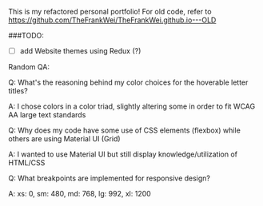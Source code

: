 This is my refactored personal portfolio! 
For old code, refer to https://github.com/TheFrankWei/TheFrankWei.github.io---OLD 

###TODO:
- [ ] add Website themes using Redux (?)

Random QA:

Q: What's the reasoning behind my color choices for the hoverable letter titles?

A: I chose colors in a color triad, slightly altering some in order to fit WCAG AA large text standards


Q: Why does my code have some use of CSS elements (flexbox) while others are using Material UI (Grid)

A: I wanted to use Material UI but still display knowledge/utilization of HTML/CSS 

Q: What breakpoints are implemented for responsive design?

A: xs: 0,
   sm: 480,
   md: 768,
   lg: 992,
   xl: 1200
